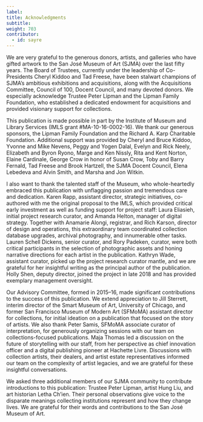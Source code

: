 ```yaml
---
label:
title: Acknowledgments
subtitle:
weight: 703
contributor:
  - id: sayre
---
```


We are very grateful to the generous donors, artists, and galleries who have gifted artwork to the San José Museum of Art (SJMA) over the last fifty years. The Board of Trustees, currently under the leadership of Co-Presidents Cheryl Kiddoo and Tad Freese, have been stalwart champions of SJMA’s ambitious exhibitions and acquisitions, along with the Acquisitions Committee, Council of 100, Docent Council, and many devoted donors. We especially acknowledge Trustee Peter Lipman and the Lipman Family Foundation, who established a dedicated endowment for acquisitions and provided visionary support for collections.

This publication is made possible in part by the Institute of Museum and Library Services (IMLS grant \#MA-10-16-0002-16). We thank our generous sponsors, the Lipman Family Foundation and the Richard A. Karp Charitable Foundation. Additional support was provided by Cheryl and Bruce Kiddoo, Yvonne and Mike Nevens, Peggy and Yogen Dalal, Evelyn and Rick Neely, Elizabeth and Byron Ryono, Marge and Ken Nissly, Rita and Kent Norton, Elaine Cardinale, George Crow in honor of Susan Crow, Toby and Barry Fernald, Tad Freese and Brook Hartzell, the SJMA Docent Council, Elena Lebedeva and Alvin Smith, and Marsha and Jon Witkin.

I also want to thank the talented staff of the Museum, who whole-heartedly embraced this publication with unflagging passion and tremendous care and dedication. Karen Rapp, assistant director, strategic initiatives, co-authored with me the original proposal to the IMLS, which provided critical early investment as well as funding support for project staff: Laura Eliasieh, initial project research curator, and Amanda Helton, manager of digital strategy. Together with Anamarie Alongi, registrar, and Rich Karson, director of design and operations, this extraordinary team coordinated collection database upgrades, archival photography, and innumerable other tasks. Lauren Schell Dickens, senior curator, and Rory Padeken, curator, were both critical participants in the selection of photographic assets and honing narrative directions for each artist in the publication. Kathryn Wade, assistant curator, picked up the project research curator mantle, and we are grateful for her insightful writing as the principal author of the publication. Holly Shen, deputy director, joined the project in late 2018 and has provided exemplary management oversight.

Our Advisory Committee, formed in 2015–16, made significant contributions to the success of this publication. We extend appreciation to Jill Sterrett, interim director of the Smart Museum of Art, University of Chicago, and former San Francisco Museum of Modern Art (SFMoMA) assistant director for collections, for initial ideation on a publication that focused on the story of artists. We also thank Peter Samis, SFMoMA associate curator of interpretation, for generously organizing sessions with our team on collections-focused publications. Maja Thomas led a discussion on the future of storytelling with our staff, from her perspective as chief innovation officer and a digital publishing pioneer at Hachette Livre. Discussions with collection artists, their dealers, and artist estate representatives informed our team on the complexity of artist legacies, and we are grateful for these insightful conversations.

We asked three additional members of our SJMA community to contribute introductions to this publication: Trustee Peter Lipman, artist Hung Liu, and art historian Letha Ch’ien. Their personal observations give voice to the disparate meanings collecting institutions represent and how they change lives. We are grateful for their words and contributions to the San José Museum of Art.
